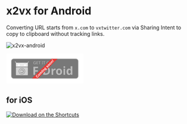 # x2vx for Android
Converting URL starts from `x.com` to `vxtwitter.com` via Sharing Intent to copy to clipboard without tracking links.

![x2vx-android](https://github.com/unlimish/x2vx-android/assets/14168376/43e35eaa-3657-41a2-9499-0ada2e9b633e)

 [<img src="https://raw.githubusercontent.com/enricocid/fdroid-custom-badges/main/badge_get-it-on-coming-soon.png"
    alt="Get it on F-Droid"
    height="80">](https://f-droid.org/packages/sh.unlimi.x2vx/)


## for iOS
[<img src="https://github.com/unlimish/x2vx-android/assets/14168376/1c25e10c-40c2-49ed-aeab-7de221d416a0.png"
    alt="Download on the Shortcuts"
    height="80">](https://www.icloud.com/shortcuts/fadff2730bd34ccba6f4d4b0c3761824)
